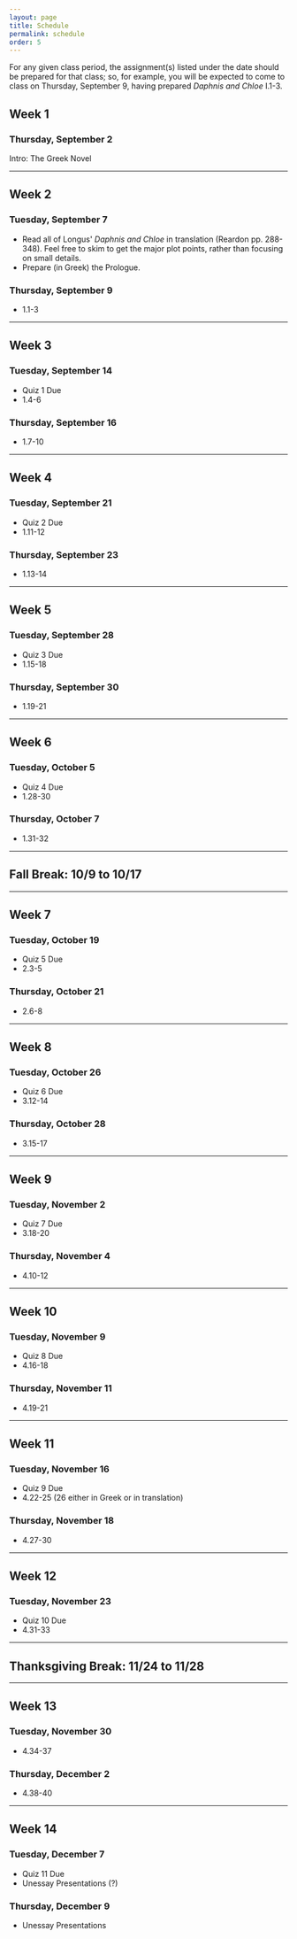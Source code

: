 ```yaml
---
layout: page
title: Schedule
permalink: schedule
order: 5
---
```


For any given class period, the assignment(s) listed under the date should be prepared for that class; so, for example, you will be expected to come to class on Thursday, September 9, having prepared *Daphnis and Chloe* I.1-3.

## Week 1

### Thursday, September 2
Intro: The Greek Novel

***

## Week 2

### Tuesday, September 7
* Read all of Longus' *Daphnis and Chloe* in translation (Reardon pp. 288-348). Feel free to skim to get the major plot points, rather than focusing on small details.
* Prepare (in Greek) the Prologue.

### Thursday, September 9
* 1.1-3

***

## Week 3

### Tuesday, September 14
* Quiz 1 Due
* 1.4-6

### Thursday, September 16
* 1.7-10

***

## Week 4

### Tuesday, September 21
* Quiz 2 Due
* 1.11-12

### Thursday, September 23
* 1.13-14

***

## Week 5

### Tuesday, September 28
* Quiz 3 Due
* 1.15-18

### Thursday, September 30
* 1.19-21

***

## Week 6

### Tuesday, October 5
* Quiz 4 Due
* 1.28-30

### Thursday, October 7
* 1.31-32

***

## Fall Break: 10/9 to 10/17

***

## Week 7

### Tuesday, October 19
* Quiz 5 Due
* 2.3-5

### Thursday, October 21
* 2.6-8

***

## Week 8

### Tuesday, October 26
* Quiz 6 Due
* 3.12-14

### Thursday, October 28  
* 3.15-17

***

## Week 9

### Tuesday, November 2
* Quiz 7 Due
* 3.18-20

### Thursday, November 4
* 4.10-12

***

## Week 10

### Tuesday, November 9
* Quiz 8 Due
* 4.16-18

### Thursday, November 11
* 4.19-21

***

## Week 11

### Tuesday, November 16
* Quiz 9 Due
* 4.22-25 (26 either in Greek or in translation)

### Thursday, November 18
* 4.27-30

***

## Week 12

### Tuesday, November 23
* Quiz 10 Due
* 4.31-33

***

## Thanksgiving Break: 11/24 to 11/28

***

## Week 13

### Tuesday, November 30
* 4.34-37

### Thursday, December 2
* 4.38-40

***

## Week 14

### Tuesday, December 7
* Quiz 11 Due
* Unessay Presentations (?)

### Thursday, December 9
* Unessay Presentations
